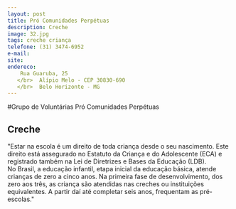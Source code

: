 ```yaml
---
layout: post
title: Pró Comunidades Perpétuas
description: Creche
image: 32.jpg
tags: creche criança 
telefone: (31) 3474-6952
e-mail:   
site: 
endereco:
    Rua Guaruba, 25  
   </br>  Alípio Melo - CEP 30830-690
   </br>  Belo Horizonte - MG
---
```


#Grupo de Voluntárias Pró Comunidades Perpétuas

## Creche

"Estar na escola é um direito de toda criança desde o seu nascimento. 
Este direito está assegurado no Estatuto da Criança e do Adolescente (ECA) 
e registrado também na Lei de Diretrizes e Bases da Educação (LDB).  
No Brasil, a educação infantil, etapa inicial da educação básica, atende crianças de zero a cinco anos. 
Na primeira fase de desenvolvimento, dos zero aos três, as criança são atendidas nas creches ou instituições equivalentes.
A partir daí até completar seis anos, frequentam as pré-escolas."





